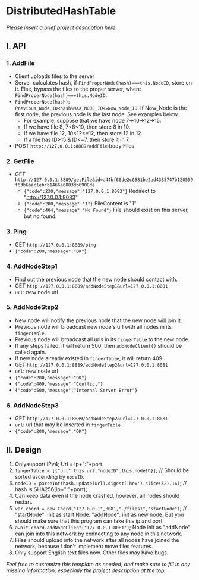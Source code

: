 # DistributedHashTable


*Please insert a brief project description here.*

## I. API

### 1. AddFile
- Client uploads files to the server
- Server calculates hash, if `FindProperNode(hash)===this.NodeID`, store on it. Else, bypass the files to the proper server, where `FindProperNode(hash)===this.NodeID`.
- `FindProperNode(hash)`: `Previous_Node_ID<hash%MAX_NODE_ID<=Now_Node_ID`. If Now_Node is the first node, the previous node is the last node. See examples below.
  - For example, suppose that we have node 7->10->12->15.
  - If we have file 8, 7<8<10, then store 8 in 10.
  - If we have file 12, 10<12<=12, then store 12 in 12.
  - If a file has ID>15 & ID<=7, then store it in 7.
- POST `http://127.0.0.1:8889/addFile` body:Files

### 2. GetFile
- GET `http://127.0.0.1:8889/getFile&id=a44bf66de2c6581be2ad4385747b120559f63b6bac1ebcb1466a6883db6908de`
  - `{"code":230,"message":"127.0.0.1:8083"}` Redirect to "http://127.0.0.1:8083"
  - `{"code":200,"message":"1"}` FileContent is "1"
  - `{"code":404,"message":"No Found"}` File should exist on this server, but no found.

### 3. Ping
- GET `http://127.0.0.1:8889/ping`
- `{"code":200,"message":"OK"}`

### 4. AddNodeStep1
- Find out the previous node that the new node should contact with.
- GET `http://127.0.0.1:8889/addNodeStep1&url=127.0.0.1:8081`
- `url`: new node url

### 5. AddNodeStep2
- New node will notify the previous node that the new node will join it.
- Previous node will broadcast new node's url with all nodes in its `fingerTable`.
- Previous node will broadcast all urls in its `fingerTable` to the new node.
- If any steps failed, it will return 500, then `addNodeClient()` should be called again.
- If new node already existed in `fingerTable`, it will return 409.
- GET `http://127.0.0.1:8889/addNodeStep2&url=127.0.0.1:8081`
- `url`: new node url
- `{"code":200,"message":"OK"}`
- `{"code":409,"message":"Conflict"}`
- `{"code":500,"message":"Internal Server Error"}`

### 6. AddNodeStep3
- GET `http://127.0.0.1:8889/addNodeStep2&url=127.0.0.1:8081`
- `url`: url that may be inserted in `fingerTable`
- `{"code":200,"message":"OK"}`

## II. Design
1. Onlysupport IPv4; Url = ip+":"+port.
2. `fingerTable = [{"url":this.url,"nodeID":this.nodeID}]`; // Should be sorted ascending by `nodeID`.
3. `nodeID = parseInt(hash.update(url).digest('hex').slice(52),16)`; // hash is SHA256(ip+":"+port);
4. Can keep data even if the node crashed, however, all nodes should restart.
5. `var chord = new Chord("127.0.0.1",8081,"./files1","startNode")`; // "startNode": init as start Node. "addNode": init as new node. But you should make sure that this program can take this ip and port.
6. `await chord.addNodeClient("127.0.0.1:8081")`;
Node init as "addNode" can join into this network by connecting to any node in this network.
7. Files should upload into the network after all nodes have joined the network, because I don't implement move files features.
8. Only support English text files now. Other files may have bugs.

*Feel free to customize this template as needed, and make sure to fill in any missing information, especially the project description at the top.*
